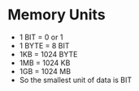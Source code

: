 # Memory Units

* 1 BIT = 0 or 1
* 1 BYTE = 8 BIT
* 1KB = 1024 BYTE
* 1MB = 1024 KB
* 1GB = 1024 MB
* So the smallest unit of data is BIT

